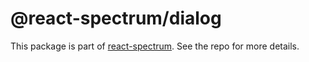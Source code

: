 # @react-spectrum/dialog

This package is part of [react-spectrum](https://github.com/adobe/react-spectrum). See the repo for more details.
